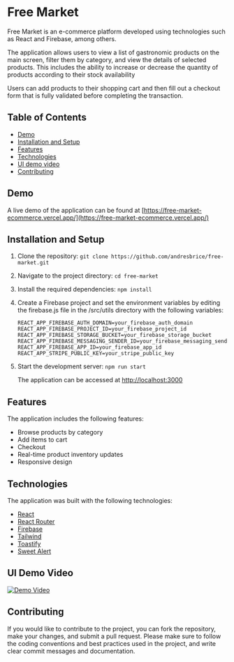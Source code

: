 # Free Market

Free Market is an e-commerce platform developed using technologies such as React and Firebase, among others.

The application allows users to view a list of gastronomic products on the main screen, filter them by category, and view the details of selected products. This includes the ability to increase or decrease the quantity of products according to their stock availability

Users can add products to their shopping cart and then fill out a checkout form that is fully validated before completing the transaction.

## Table of Contents

- [Demo](#demo)
- [Installation and Setup](#installation-and-setup)
- [Features](#features)
- [Technologies](#technologies)
- [UI demo video](#UI-demo-video)
- [Contributing](#contributing)

## Demo

A live demo of the application can be found at [https://free-market-ecommerce.vercel.app/](https://free-market-ecommerce.vercel.app/)

## Installation and Setup

1.  Clone the repository:
    `git clone https://github.com/andresbrice/free-market.git`

2.  Navigate to the project directory:
    `cd free-market`
3.  Install the required dependencies:
    `npm install`

4.  Create a Firebase project and set the environment variables by editing the firebase.js file in the /src/utils directory with the following variables:

    ```REACT_APP_FIREBASE_API_KEY=your_firebase_api_key
    REACT_APP_FIREBASE_AUTH_DOMAIN=your_firebase_auth_domain
    REACT_APP_FIREBASE_PROJECT_ID=your_firebase_project_id
    REACT_APP_FIREBASE_STORAGE_BUCKET=your_firebase_storage_bucket
    REACT_APP_FIREBASE_MESSAGING_SENDER_ID=your_firebase_messaging_sender_id
    REACT_APP_FIREBASE_APP_ID=your_firebase_app_id
    REACT_APP_STRIPE_PUBLIC_KEY=your_stripe_public_key
    ```

5.  Start the development server:
    `npm run start`

    The application can be accessed at [http://localhost:3000](http://localhost:3000)

## Features

The application includes the following features:

- Browse products by category
- Add items to cart
- Checkout
- Real-time product inventory updates
- Responsive design

## Technologies

The application was built with the following technologies:

- [React](https://reactjs.org/)
- [React Router](https://reactrouter.com/)
- [Firebase](https://firebase.google.com/)
- [Tailwind](https://tailwindcss.com/)
- [Toastify](https://fkhadra.github.io/react-toastify/)
- [Sweet Alert](https://sweetalert2.github.io/)

## UI Demo Video

[![Demo Video](https://img.youtube.com/vi/RRTzb7WwmlA/0.jpg)](https://www.youtube.com/watch?v=RRTzb7WwmlA)

## Contributing

If you would like to contribute to the project, you can fork the repository, make your changes, and submit a pull request. Please make sure to follow the coding conventions and best practices used in the project, and write clear commit messages and documentation.
